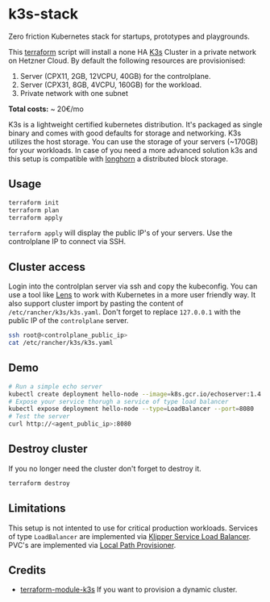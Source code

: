 # k3s-stack

Zero friction Kubernetes stack for startups, prototypes and playgrounds.

This [terraform](https://www.terraform.io/) script will install a none HA [K3s](https://rancher.com/docs/k3s/latest/en/) Cluster in a private network on Hetzner Cloud. By default the following resources are provisionised:

1. Server (CPX11, 2GB, 12VCPU, 40GB) for the controlplane.
1. Server (CPX31, 8GB, 4VCPU, 160GB) for the workload.
1. Private network with one subnet

**Total costs:** ~ 20€/mo

K3s is a lightweight certified kubernetes distribution. It's packaged as single binary and comes with good defaults for storage and networking. K3s utilizes the host storage. You can use the storage of your servers (~170GB) for your workloads. In case of you need a more advanced solution k3s and this setup is compatible with [longhorn](https://github.com/longhorn/longhorn) a distributed block storage.

## Usage

```sh
terraform init
terraform plan
terraform apply
```

`terraform apply` will display the public IP's of your servers. Use the controlplane IP to connect via SSH.

## Cluster access

Login into the controlplan server via ssh and copy the kubeconfig. You can use a tool like [Lens](https://k8slens.dev/) to work with Kubernetes in a more user friendly way. It also support cluster import by pasting the content of `/etc/rancher/k3s/k3s.yaml`. Don't forget to replace `127.0.0.1` with the public IP of the `controlplane` server.

```sh
ssh root@<controlplane_public_ip>
cat /etc/rancher/k3s/k3s.yaml
```

## Demo

```sh
# Run a simple echo server
kubectl create deployment hello-node --image=k8s.gcr.io/echoserver:1.4
# Expose your service thorugh a service of type load balancer
kubectl expose deployment hello-node --type=LoadBalancer --port=8080
# Test the server
curl http://<agent_public_ip>:8080
```

## Destroy cluster

If you no longer need the cluster don't forget to destroy it.

```sh
terraform destroy
```

## Limitations

This setup is not intented to use for critical production workloads. Services of type `LoadBalancer` are implemented via [Klipper Service Load Balancer](https://github.com/k3s-io/klipper-lb). PVC's are implemented via [Local Path Provisioner](https://github.com/rancher/local-path-provisioner).

## Credits

- [terraform-module-k3s](https://github.com/xunleii/terraform-module-k3s/issues/50) If you want to provision a dynamic cluster.